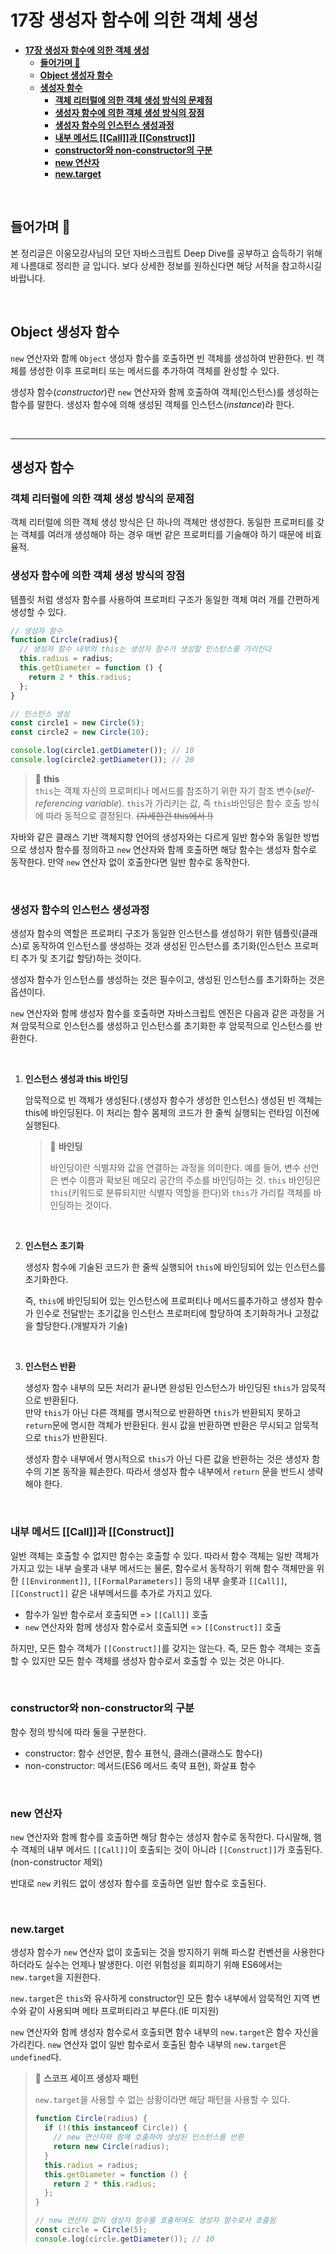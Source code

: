 # **17장 생성자 함수에 의한 객체 생성**

- [**17장 생성자 함수에 의한 객체 생성**](#17장-생성자-함수에-의한-객체-생성)
  - [**들어가며 🎈**](#들어가며-)
  - [**Object 생성자 함수**](#object-생성자-함수)
  - [**생성자 함수**](#생성자-함수)
    - [**객체 리터럴에 의한 객체 생성 방식의 문제점**](#객체-리터럴에-의한-객체-생성-방식의-문제점)
    - [**생성자 함수에 의한 객체 생성 방식의 장점**](#생성자-함수에-의한-객체-생성-방식의-장점)
    - [**생성자 함수의 인스턴스 생성과정**](#생성자-함수의-인스턴스-생성과정)
    - [**내부 메서드 \[\[Call\]\]과 \[\[Construct\]\]**](#내부-메서드-call과-construct)
    - [**constructor와 non-constructor의 구분**](#constructor와-non-constructor의-구분)
    - [**new 연산자**](#new-연산자)
    - [**new.target**](#newtarget)


<br>

## **들어가며 🎈**

본 정리글은 이웅모강사님의 모던 자바스크립트 Deep Dive를 공부하고 습득하기 위해 제 나름대로 정리한 글 입니다. 보다 상세한 정보를 원하신다면 해당 서적을 참고하시길 바랍니다.

<br>

## **Object 생성자 함수**

`new` 연산자와 함께 `Object` 생성자 함수를 호출하면 빈 객체를 생성하여 반환한다. 빈 객체를 생성한 이후 프로퍼티 또는 메서드를 추가하여 객체를 완성할 수 있다.

생성자 함수(*constructor*)란 `new` 연산자와 함께 호출하여 객체(인스턴스)를 생성하는 함수를 말한다. 생성자 함수에 의해 생성된 객체를 인스턴스(*instance*)라 한다.

<br>

---

## **생성자 함수**

### **객체 리터럴에 의한 객체 생성 방식의 문제점**
객체 리터럴에 의한 객체 생성 방식은 단 하나의 객체만 생성한다. 동일한 프로퍼티를 갖는 객체를 여러개 생성해야 하는 경우 매번 같은 프로퍼티를 기술해야 하기 때문에 비효율적.

### **생성자 함수에 의한 객체 생성 방식의 장점**
템플릿 처럼 생성자 함수를 사용하여 프로퍼티 구조가 동일한 객체 여러 개를 간편하게 생성할 수 있다.

```javascript
// 생성자 함수
function Circle(radius){
  // 생성자 함수 내부의 this는 생성자 함수가 생성할 인스턴스를 가리킨다
  this.radius = radius;
  this.getDiameter = function () {
    return 2 * this.radius;
  };
}

// 인스턴스 생성
const circle1 = new Circle(5);
const circle2 = new Circle(10);

console.log(circle1.getDiameter()); // 10
console.log(circle2.getDiameter()); // 20
```

> 📄 **this**   
    `this`는 객체 자신의 프로퍼티나 메서드를 참조하기 위한 자기 참조 변수(*self-referencing variable*). `this`가 가리키는 값, 즉 `this`바인딩은 함수 호출 방식에 따라 동적으로 결정된다. ~~(자세한건 this에서 !)~~

자바와 같은 클래스 기반 객체지향 언어의 생성자와는 다르게 일반 함수와 동일한 방법으로 생성자 함수를 정의하고 `new` 연산자와 함께 호출하면 해당 함수는 생성자 함수로 동작한다. 만약 `new` 연산자 없이 호출한다면 일반 함수로 동작한다.

<br>

### **생성자 함수의 인스턴스 생성과정**
생성자 함수의 역할은 프로퍼티 구조가 동일한 인스턴스를 생성하기 위한 템플릿(클래스)로 동작하여 인스턴스를 생성하는 것과 생성된 인스턴스를 초기화(인스턴스 프로퍼티 추가 및 초기값 할당)하는 것이다.

생성자 함수가 인스턴스를 생성하는 것은 필수이고, 생성된 인스턴스를 초기화하는 것은 옵션이다.

`new` 연산자와 함께 생성자 함수를 호출하면 자바스크립트 엔진은 다음과 같은 과정을 거쳐 암묵적으로 인스턴스를 생성하고 인스턴스를 초기화한 후 암묵적으로 인스턴스를 반환한다.

<br>

1. **인스턴스 생성과 this 바인딩**   
   
    암묵적으로 빈 객체가 생성된다.(생성자 함수가 생성한 인스턴스) 생성된 빈 객체는 this에 바인딩된다. 이 처리는 함수 몸체의 코드가 한 줄씩 실행되는 런타임 이전에 실행된다.

    > 📄 **바인딩**   
    >
    >  바인딩이란 식별자와 값을 연결하는 과정을 의미한다. 예를 들어, 변수 선언은 변수 이름과 확보된 메모리 공간의 주소를 바인딩하는 것. `this` 바인딩은 `this`(키워드로 분류되지만 식별자 역할을 한다)와 `this`가 가리킬 객체를 바인딩하는 것이다.

<br>

2. **인스턴스 초기화**   
   
    생성자 함수에 기술된 코드가 한 줄씩 실행되어 `this`에 바인딩되어 있는 인스턴스를 초기화한다.   

    즉, `this`에 바인딩되어 있는 인스턴스에 프로퍼티나 메서드를추가하고 생성자 함수가 인수로 전달받는 초기값을 인스턴스 프로퍼티에 할당하여 초기화하거나 고정값을 할당한다.(개발자가 기술)

<br>

3. **인스턴스 반환**   
   
    생성자 함수 내부의 모든 처리가 끝나면 완성된 인스턴스가 바인딩된 `this`가 암묵적으로 반환된다.   
    만약 `this`가 아닌 다른 객체를 명시적으로 반환하면 `this`가 반환되지 못하고 `return`문에 명시한 객체가 반환된다. 원시 값을 반환하면 반환은 무시되고 암묵적으로 `this`가 반환된다.   

    생성자 함수 내부에서 명시적으로 `this`가 아닌 다른 값을 반환하는 것은 생성자 함수의 기본 동작을 훼손한다. 따라서 생성자 함수 내부에서 `return` 문을 반드시 생략해야 한다.  

<br>

### **내부 메서드 \[\[Call\]\]과 \[\[Construct\]\]**

일반 객체는 호출할 수 없지만 함수는 호출할 수 있다. 따라서 함수 객체는 일반 객체가 가지고 있는 내부 슬롯과 내부 메서드는 물론, 함수로서 동작하기 위해 함수 객체만을 위한 `[[Environment]]`, `[[FormalParameters]]` 등의 내부 슬롯과 `[[Call]]`, `[[Construct]]` 같은 내부메서드를 추가로 가지고 있다.

- 함수가 일반 함수로서 호출되면 => `[[Call]]` 호출
- `new` 연산자와 함께 생성자 함수로서 호출되면 => `[[Construct]]` 호출

하지만, 모든 함수 객체가  `[[Construct]]`를 갖지는 않는다. 즉, 모든 함수 객체는 호출할 수 있지만 모든 함수 객체를 생성자 함수로서 호출할 수 있는 것은 아니다.

<br>

### **constructor와 non-constructor의 구분**

함수 정의 방식에 따라 둘을 구분한다.

- constructor: 함수 선언문, 함수 표현식, 클래스(클래스도 함수다)
- non-constructor: 메서드(ES6 메서드 축약 표현), 화살표 함수

<br>

### **new 연산자**

`new` 연산자와 함께 함수를 호출하면 해당 함수는 생성자 함수로 동작한다. 다시말해, 햄수 객체의 내부 메서드 `[[Call]]`이 호출되는 것이 아니라 `[[Construct]]`가 호출된다.(non-constructor 제외)

반대로 `new` 키워드 없이 생성자 함수를 호출하면 일반 함수로 호출된다.

<br>

### **new.target**

생성자 함수가 `new` 연산자 없이 호출되는 것을 방지하기 위해 파스칼 컨벤션을 사용한다 하더라도 실수는 언제나 발생한다. 이런 위험성을 회피하기 위해 ES6에서는 `new.target`을 지원한다.

`new.target`은 `this`와 유사하게 constructor인 모든 함수 내부에서 암묵적인 지역 변수와 같이 사용되며 메타 프로퍼티라고 부른다.(IE 미지원)

`new` 연산자와 함께 생성자 함수로서 호출되면 함수 내부의 `new.target`은 함수 자신을 가리킨다. `new` 연산자 없이 일반 함수로서 호출된 함수 내부의 `new.target`은 `undefined`다.

> 📄 **스코프 세이프 생성자 패턴**
>
> `new.target`을 사용할 수 없는 상황이라면 해당 패턴을 사용할 수 있다.
>  ```javascript
>  function Circle(radius) {
>    if (!(this instanceof Circle)) {
>      // new 연산자와 함께 호출하여 생성된 인스턴스를 반환
>      return new Circle(radius);
>    }
>    this.radius = radius;
>    this.getDiameter = function () {
>      return 2 * this.radius;
>    };
>  }
>
>  // new 연산자 없이 생성자 함수를 호출하여도 생성자 함수로서 호출됨
>  const circle = Circle(5);
>  console.log(circle.getDiameter()); // 10
>  ```

